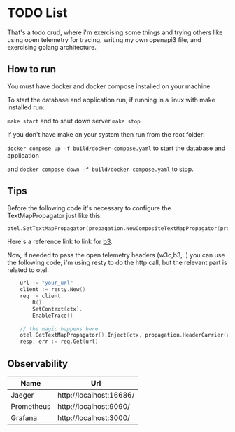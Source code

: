 # TODO List

That's a todo crud, where i'm exercising some things and trying others
like using open telemetry for tracing, writing my own openapi3 file, and
exercising golang architecture.

## How to run

You must have docker and docker compose installed on your machine

To start the database and application run, if running in a linux with make installed run:

`make start` and to shut down server `make stop`

If you don't have make on your system then run from the root folder:

`docker compose up -f build/docker-compose.yaml` to start the database and application

and `docker compose down -f build/docker-compose.yaml` to stop.

## Tips

Before the following code it's necessary to configure the TextMapPropagator just like this:
```go
otel.SetTextMapPropagator(propagation.NewCompositeTextMapPropagator(propagation.TraceContext{}, propagation.Baggage{}))
```

Here's a reference link to link for [b3](https://opentelemetry.io/docs/instrumentation/go/manual/#propagators-and-context).

Now, if needed to pass the open telemetry headers (w3c,b3,..) you can use the following code, i'm using
resty to do the http call, but the relevant part is related to otel.


```go
    url := "your_url"
    client := resty.New()
	req := client.
		R().
		SetContext(ctx).
		EnableTrace()
	
	// the magic happens here
	otel.GetTextMapPropagator().Inject(ctx, propagation.HeaderCarrier(req.Header))
	resp, err := req.Get(url)

```

## Observability

| Name       | Url                     |
|------------|-------------------------|
| Jaeger     | http://localhost:16686/ |
| Prometheus | http://localhost:9090/  |
| Grafana    | http://localhost:3000/  |


